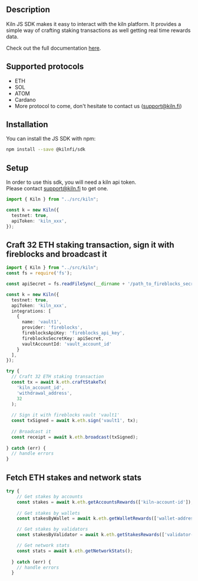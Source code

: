 ## Description

Kiln JS SDK makes it easy to interact with the kiln platform. It provides a simple way of crafting staking transactions as well getting real time rewards data.

Check out the full documentation [here](https://docs.kiln.fi/kiln-connect/).

## Supported protocols
- ETH
- SOL
- ATOM
- Cardano
- More protocol to come, don't hesitate to contact us (support@kiln.fi)

## Installation

You can install the JS SDK with npm:

```sh
npm install --save @kilnfi/sdk
```

## Setup
In order to use this sdk, you will need a kiln api token.  
Please contact support@kiln.fi to get one.

```typescript
import { Kiln } from "../src/kiln";

const k = new Kiln({
  testnet: true,
  apiToken: 'kiln_xxx',
});
```

## Craft 32 ETH staking transaction, sign it with fireblocks and broadcast it
```typescript
import { Kiln } from "../src/kiln";
const fs = require('fs');

const apiSecret = fs.readFileSync(__dirname + '/path_to_fireblocks_secret', 'utf8');

const k = new Kiln({
  testnet: true,
  apiToken: 'kiln_xxx',
  integrations: [
    {
      name: 'vault1',
      provider: 'fireblocks',
      fireblocksApiKey: 'fireblocks_api_key',
      fireblocksSecretKey: apiSecret,
      vaultAccountId: 'vault_account_id'
    }
  ],
});

try {
  // Craft 32 ETH staking transaction
  const tx = await k.eth.craftStakeTx(
    'kiln_account_id',
    'withdrawal_address',
    32
  );
  
  // Sign it with fireblocks vault 'vault1'
  const txSigned = await k.eth.sign('vault1', tx);
  
  // Broadcast it
  const receipt = await k.eth.broadcast(txSigned);
  
} catch (err) {
  // handle errors
}
```

## Fetch ETH stakes and network stats
```typescript
try {
    // Get stakes by accounts
    const stakes = await k.eth.getAccountsRewards(['kiln-account-id']);
    
    // Get stakes by wallets
    const stakesByWallet = await k.eth.getWalletRewards(['wallet-address']);

    // Get stakes by validators
    const stakesByValidator = await k.eth.getStakesRewards(['validator-address']);

    // Get network stats
    const stats = await k.eth.getNetworkStats();
    
  } catch (err) {
    // handle errors
  }
```
